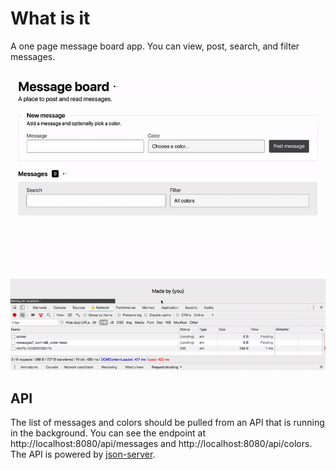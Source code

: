 # What is it

A one page message board app. You can view, post, search, and filter messages.

![Message board example demo](demo.gif)

## API

The list of messages and colors should be pulled from an API that is running in the background. You can see the endpoint at http://localhost:8080/api/messages and http://localhost:8080/api/colors. The API is powered by [json-server](https://github.com/typicode/json-server).
